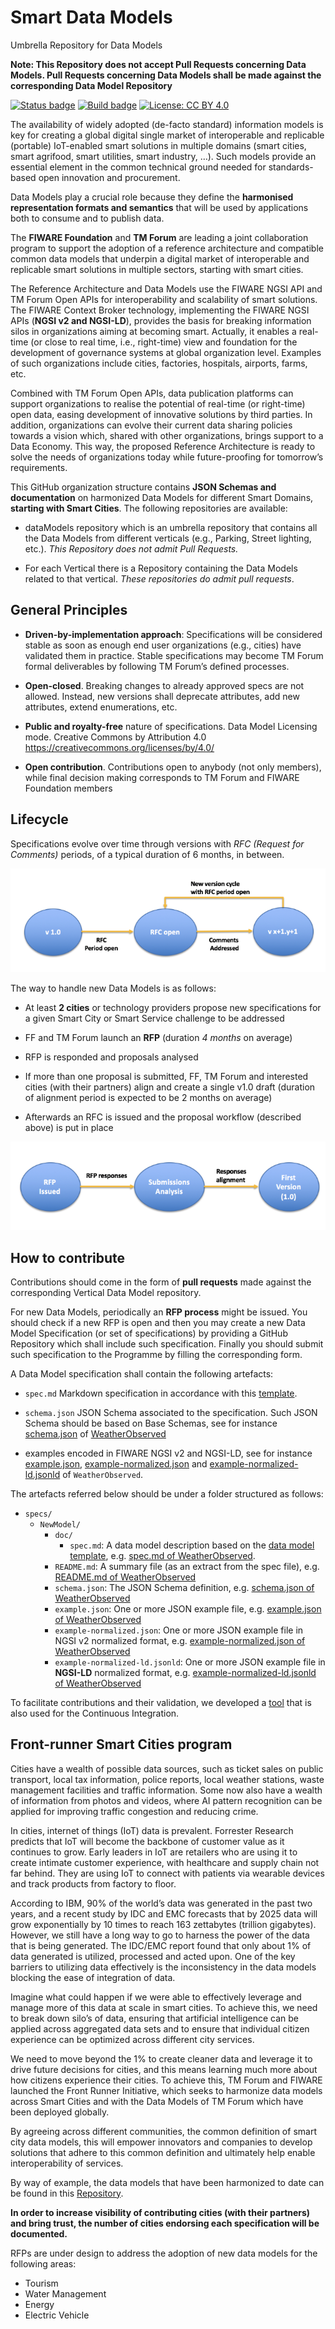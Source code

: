 # Smart Data Models
Umbrella Repository for Data Models

**Note: This Repository does not accept Pull Requests concerning Data Models. 
Pull Requests concerning Data Models shall be made against the corresponding Data Model Repository**

[![Status badge](https://img.shields.io/badge/status-draft-red.svg)](RELEASE_NOTES)
[![Build badge](https://img.shields.io/travis/smart-data-models/dataModels.svg "Travis build status")](https://travis-ci.org/smart-data-models/dataModels/)
[![License: CC BY 4.0](https://img.shields.io/badge/License-CC%20BY%204.0-lightgrey.svg)](https://creativecommons.org/licenses/by/4.0/)

The availability of widely adopted (de-facto standard) information models is key for creating a global digital single market of interoperable and replicable (portable) IoT-enabled smart solutions in multiple domains (smart cities, smart agrifood, smart utilities, smart industry, …). Such models provide an essential element in the common technical ground needed for standards-based open innovation and procurement. 

Data Models play a crucial role because they define the **harmonised representation formats and semantics** that will be used by applications both to consume and to publish data. 

The **FIWARE Foundation** and **TM Forum** are leading a joint collaboration program to support the adoption of a reference architecture and compatible common data models that underpin a digital market of interoperable and replicable smart solutions in multiple sectors, starting with smart cities.

The Reference Architecture and Data Models use the FIWARE NGSI API and TM Forum Open APIs for interoperability and scalability of smart solutions. The FIWARE Context Broker technology, implementing the FIWARE NGSI APIs (**NGSI v2 and NGSI-LD**), provides the basis for breaking information silos in organizations aiming at becoming smart. Actually, it enables  a real-time (or close to real time, i.e., right-time) view and foundation for the development of governance systems at global organization level.  Examples of such organizations include cities, factories, hospitals, airports, farms, etc. 

Combined with TM Forum Open APIs, data publication platforms can support organizations to realise the potential of real-time (or right-time) open data, easing development of innovative solutions by third parties. In addition, organizations can evolve their current data sharing policies towards a vision which, shared with other organizations, brings support to a Data Economy. This way, the proposed Reference Architecture is ready to solve the needs of organizations today while future-proofing for tomorrow’s requirements.

This GitHub organization structure contains **JSON Schemas and documentation** on harmonized Data Models for different Smart Domains, **starting with Smart Cities**. The following repositories are available:

* dataModels repository which is an umbrella repository that contains all the Data Models from different verticals (e.g., Parking, Street lighting, etc.). *This Repository does not admit Pull Requests.* 

* For each Vertical there is a Repository containing the Data Models related to that vertical. *These repositories do admit pull requests*.  

## General Principles

* **Driven-by-implementation approach**: Specifications will be considered stable as soon as enough end user organizations (e.g., cities) have validated them in practice. Stable specifications may become TM Forum formal deliverables by following TM Forum’s defined processes.

* **Open-closed**. Breaking changes to already approved specs are not allowed. Instead, new versions shall deprecate attributes, add new attributes, extend enumerations, etc. 

* **Public and royalty-free** nature of specifications. Data Model Licensing mode. Creative Commons by Attribution 4.0 https://creativecommons.org/licenses/by/4.0/ 

* **Open contribution**. Contributions open to anybody (not only members), while final decision making corresponds to TM Forum and FIWARE Foundation members

## Lifecycle
Specifications evolve over time through versions with *RFC (Request for Comments)* periods, of a typical duration of 6 months, in between.

![Data Model Lifecycle](docs/lifecycle.png)

The way to handle new Data Models is as follows:

* At least **2 cities** or technology providers propose new specifications for a given Smart City or Smart Service challenge to be addressed

* FF and TM Forum launch an **RFP** (duration *4 months* on average)

* RFP is responded and proposals analysed

* If more than one proposal is submitted, FF, TM Forum and interested cities (with their partners) align and create a single v1.0 draft (duration of alignment period is expected to be 2 months on average)

* Afterwards an RFC is issued and the proposal workflow (described above) is put in place

![Data Model RFP](docs/rfp.png)
 
## How to contribute

Contributions should come in the form of **pull requests** made against the corresponding Vertical Data Model repository. 

For new Data Models, periodically an **RFP process** might be issued. You should check if a new RFP is open and then you may create a new Data Model Specification (or set of specifications) by providing a GitHub Repository which shall include such specification. Finally you should submit such specification to the Programme by filling the corresponding form. 


A Data Model specification shall contain the following artefacts:

* `spec.md` Markdown specification in accordance with this [template](templates/data-model-template.md). 

* `schema.json` JSON Schema associated to the specification. Such JSON Schema should be based on Base Schemas, see for instance [schema.json](https://github.com/smart-data-models/dataModel.Weather/blob/master/WeatherObserved/schema.json) of [WeatherObserved](https://github.com/smart-data-models/dataModel.Weather/blob/master/WeatherObserved/doc/spec.md)

* examples encoded in FIWARE NGSI v2 and NGSI-LD, see for instance [example.json](https://github.com/smart-data-models/dataModel.Weather/blob/master/WeatherObserved/example.json), [example-normalized.json](https://github.com/smart-data-models/dataModel.Weather/blob/master/WeatherObserved/example-normalized.json) and [example-normalized-ld.jsonld](https://github.com/smart-data-models/dataModel.Weather/blob/master/WeatherObserved/example-normalized-ld.jsonld) of `WeatherObserved`. 
 
The artefacts referred below should be under a folder structured as follows:

-   `specs/`
    -   `NewModel/`
        -   `doc/`
            -   `spec.md`: A data model description based on the
                [data model template](https://github.com/smart-data-models/dataModels/blob/master/templates/data-model-template.md), e.g.
                [spec.md of WeatherObserved](https://github.com/smart-data-models/dataModel.Weather/blob/master/WeatherObserved/doc/spec.md).
        -   `README.md`: A summary file (as an extract from the spec file), e.g.
            [README.md of WeatherObserved](https://github.com/smart-data-models/dataModel.Weather/blob/master/README.md)
        -   `schema.json`: The JSON Schema definition, e.g.
            [schema.json of WeatherObserved](https://github.com/smart-data-models/dataModel.Weather/blob/master/WeatherObserved/schema.json)
        -   `example.json`: One or more JSON example file, e.g.
            [example.json of WeatherObserved](https://github.com/smart-data-models/dataModel.Weather/blob/master/WeatherObserved/example.json)
        -   `example-normalized.json`: One or more JSON example file in NGSI v2 normalized format, e.g.
            [example-normalized.json of WeatherObserved](https://github.com/smart-data-models/dataModel.Weather/blob/master/WeatherObserved/example-normalized.json)
        -   `example-normalized-ld.jsonld`: One or more JSON example file in **NGSI-LD** normalized format, e.g.
            [example-normalized-ld.jsonld of WeatherObserved](https://github.com/smart-data-models/dataModel.Weather/blob/master/specs/Weather/WeatherObserved/example-normalized-ld.jsonld)
 
To facilitate contributions and their validation, we developed a [tool](https://github.com/smart-data-models/tools/tree/master/validator) that is also used for the Continuous Integration. 


## Front-runner Smart Cities program 

Cities have a wealth of possible data sources, such as ticket sales on public transport, local tax information, police reports, local weather stations, waste management facilities and traffic information.  Some now also have a wealth of information from photos and videos, where AI pattern recognition can be applied for improving traffic congestion and reducing crime. 
  
In cities, internet of things (IoT) data is prevalent. Forrester Research predicts that IoT will become the backbone of customer value as it continues to grow. Early leaders in IoT are retailers who are using it to create intimate customer experience, with healthcare and supply chain not far behind. They are using IoT to connect with patients via wearable devices and track products from factory to floor.

According to IBM, 90% of the world’s data was generated in the past two years, and a recent study by IDC and EMC forecasts that by 2025 data will grow exponentially by 10 times to reach 163 zettabytes (trillion gigabytes).  However, we still have a long way to go to harness the power of the data that is being generated.  The IDC/EMC report found that only about 1% of data generated is utilized, processed and acted upon.  One of the key barriers to utilizing data effectively is the inconsistency in the data models blocking the ease of integration of data. 

Imagine what could happen if we were able to effectively leverage and manage more of this data at scale in smart cities.   To achieve this, we need to break down silo’s of data, ensuring that artificial intelligence can be applied across aggregated data sets and to ensure that individual citizen experience can be optimized across different city services. 

We need to move beyond the 1% to create cleaner data and leverage it to drive future decisions for cities, and this means learning much more about how citizens experience their cities.   To achieve this, TM Forum and FIWARE launched the Front Runner Initiative, which seeks to harmonize data models across Smart Cities and with the Data Models of TM Forum which have been deployed globally.  

By agreeing across different communities, the common definition of smart city data models, this will empower innovators and companies to develop solutions that adhere to this common definition and ultimately help enable interoperability of services. 

By way of example, the data models that have been harmonized to date can be found in this [Repository](https://github.com/smart-data-models/dataModels/tree/master/specs). 

**In order to increase visibility of contributing cities (with their partners) and bring trust, the number of cities endorsing each specification will be documented.**

RFPs are under design to address the adoption of new data models for the following areas: 

* Tourism
* Water Management
* Energy
* Electric Vehicle
